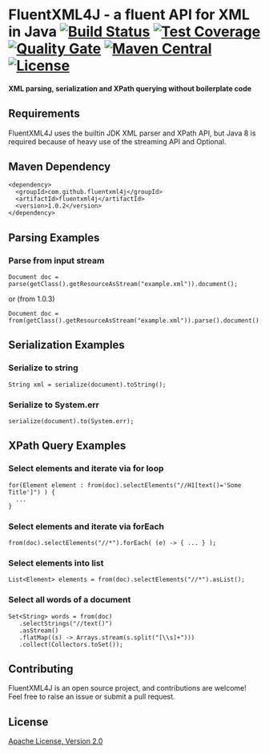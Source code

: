 # FluentXML4J - a fluent API for XML in Java [![Build Status](https://travis-ci.org/fluentxml4j/fluentxml4j.svg?branch=master)](https://travis-ci.org/fluentxml4j/fluentxml4j) [![Test Coverage](https://codecov.io/gh/fluentxml4j/fluentxml4j/branch/master/graph/badge.svg)](https://codecov.io/gh/fluentxml4j/fluentxml4j) [![Quality Gate](https://sonarqube.com/api/badges/gate?key=com.github.fluentxml4j:fluentxml4j)](https://sonarcloud.io/dashboard?id=com.github.fluentxml4j%3Afluentxml4j) [![Maven Central](https://img.shields.io/maven-central/v/com.github.fluentxml4j/fluentxml4j.svg)](https://search.maven.org/#search%7Cga%7C1%7Cfluentxml4j) [![License](https://img.shields.io/badge/License-Apache%202.0-blue.svg)](https://www.apache.org/licenses/LICENSE-2.0.txt)

#### XML parsing, serialization and XPath querying without boilerplate code

## Requirements
FluentXML4J uses the builtin JDK XML parser and XPath API, but Java 8 is required because of heavy use
of the streaming API and Optional.

## Maven Dependency

```
<dependency>
  <groupId>com.github.fluentxml4j</groupId>
  <artifactId>fluentxml4j</artifactId>
  <version>1.0.2</version>
</dependency>
```

## Parsing Examples

### Parse from input stream
```
Document doc = parse(getClass().getResourceAsStream("example.xml")).document();
```

or (from 1.0.3) 

```
Document doc = from(getClass().getResourceAsStream("example.xml")).parse().document();
```

## Serialization Examples

### Serialize to string
```
String xml = serialize(document).toString();
```

### Serialize to System.err
```
serialize(document).to(System.err);
```

## XPath Query Examples

### Select elements and iterate via for loop
```
for(Element element : from(doc).selectElements("//H1[text()='Some Title']") ) {
  ...
}
```

### Select elements and iterate via forEach

```
from(doc).selectElements("//*").forEach( (e) -> { ... } );
```

### Select elements into list
```
List<Element> elements = from(doc).selectElements("//*").asList();
```

### Select all words of a document
```
Set<String> words = from(doc)
   .selectStrings("//text()")
   .asStream()
   .flatMap((s) -> Arrays.stream(s.split("[\\s]+")))
   .collect(Collectors.toSet());
```

## Contributing
FluentXML4J is an open source project, and contributions are welcome! Feel free to raise an issue or submit a pull request.

## License

[Apache License, Version 2.0](license)
